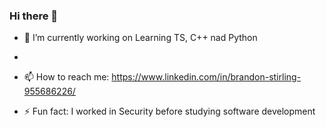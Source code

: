 ### Hi there 👋


- 🔭 I’m currently working on Learning TS, C++ nad Python
-
- 📫 How to reach me: https://www.linkedin.com/in/brandon-stirling-955686226/

- ⚡ Fun fact: I worked in Security before studying software development 

